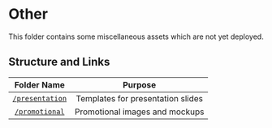 # Other

This folder contains some miscellaneous assets which are not yet deployed.

## Structure and Links

|   Folder Name  |                           Purpose                           |
|:--------------:|:-----------------------------------------------------------:|
|      [`/presentation`](/presentation)     | Templates for presentation slides |
|  [`/promotional`](/promotional)  |  Promotional images and mockups             |
